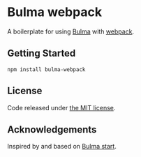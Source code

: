 # Bulma webpack

A boilerplate for using [Bulma](https://bulma.io/) with [webpack](https://webpack.js.org/).

## Getting Started

```
npm install bulma-webpack
```

## License

Code released under [the MIT license](https://github.com/connordougherty/bulma-webpack/blob/master/LICENSE).

## Acknowledgements

Inspired by and based on [Bulma start](https://bulma.io/bulma-start/).